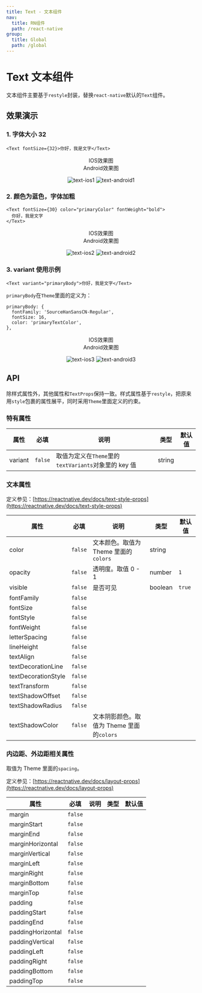 ```yaml
---
title: Text - 文本组件
nav:
  title: RN组件
  path: /react-native
group:
  title: Global
  path: /global
---
```


# Text 文本组件

文本组件主要基于`restyle`封装，替换`react-native`默认的`Text`组件。

## 效果演示

### 1. 字体大小 32

```tsx | pure
<Text fontSize={32}>你好，我是文字</Text>
```

<center>
  <div style={{ display: 'flex', width: 750 }}>
    <div style={{ width: 375 }}>IOS效果图</div>
    <div style={{ width: 375 }}>Android效果图</div>
  </div>
</center>
<center>
  <figure>
    <img
      alt="text-ios1"
      src="https://td-dev-public.oss-cn-hangzhou.aliyuncs.com/maoyes-app/1607501774750024490.png"
      style={{ width: 375, marginRight: 10, border: "1px solid #ddd" }}
    />
    <img
      alt="text-android1"
      src="https://td-dev-public.oss-cn-hangzhou.aliyuncs.com/maoyes-app/1609143322836430262.png"
      style={{ width: 375, border: "1px solid #ddd" }}
    />
  </figure>
</center>

### 2. 颜色为蓝色，字体加粗

```tsx | pure
<Text fontSize={30} color="primaryColor" fontWeight="bold">
  你好，我是文字
</Text>
```

<center>
  <div style={{ display: 'flex', width: 750 }}>
    <div style={{ width: 375 }}>IOS效果图</div>
    <div style={{ width: 375 }}>Android效果图</div>
  </div>
</center>
<center>
  <figure>
    <img
      alt="text-ios2"
      src="https://td-dev-public.oss-cn-hangzhou.aliyuncs.com/maoyes-app/1607501844581287741.png"
      style={{ width: 375, marginRight: 10, border: "1px solid #ddd" }}
    />
    <img
      alt="text-android2"
      src="https://td-dev-public.oss-cn-hangzhou.aliyuncs.com/maoyes-app/1609143322818380706.png"
      style={{ width: 375, border: "1px solid #ddd" }}
    />
  </figure>
</center>

### 3. variant 使用示例

```tsx | pure
<Text variant="primaryBody">你好，我是文字</Text>
```

`primaryBody`在`Theme`里面的定义为：

```tsx | pure
primaryBody: {
  fontFamily: 'SourceHanSansCN-Regular',
  fontSize: 16,
  color: 'primaryTextColor',
},
```

<center>
  <div style={{ display: 'flex', width: 750 }}>
    <div style={{ width: 375 }}>IOS效果图</div>
    <div style={{ width: 375 }}>Android效果图</div>
  </div>
</center>
<center>
  <figure>
    <img
      alt="text-ios3"
      src="https://td-dev-public.oss-cn-hangzhou.aliyuncs.com/maoyes-app/1607502418897079606.png"
      style={{ width: 375, marginRight: 10, border: "1px solid #ddd" }}
    />
    <img
      alt="text-android3"
      src="https://td-dev-public.oss-cn-hangzhou.aliyuncs.com/maoyes-app/1609143322818533900.png"
      style={{ width: 375, border: "1px solid #ddd" }}
    />
  </figure>
</center>

## API

除样式属性外，其他属性和`TextProps`保持一致。样式属性基于`restyle`，把原来用`style`包裹的属性展平，同时采用`Theme`里面定义的约束。

### 特有属性

| 属性    | 必填    | 说明                                                 | 类型   | 默认值 |
| ------- | ------- | ---------------------------------------------------- | ------ | ------ |
| variant | `false` | 取值为定义在`Theme`里的`textVariants`对象里的 key 值 | string |        |

### 文本属性

定义参见：[https://reactnative.dev/docs/text-style-props](https://reactnative.dev/docs/text-style-props)

| 属性                | 必填    | 说明                                      | 类型    | 默认值 |
| ------------------- | ------- | ----------------------------------------- | ------- | ------ |
| color               | `false` | 文本颜色。取值为 Theme 里面的`colors`     | string  |        |
| opacity             | `false` | 透明度。取值 0 - 1                        | number  | `1`    |
| visible             | `false` | 是否可见                                  | boolean | `true` |
| fontFamily          | `false` |                                           |         |        |
| fontSize            | `false` |                                           |         |        |
| fontStyle           | `false` |                                           |         |        |
| fontWeight          | `false` |                                           |         |        |
| letterSpacing       | `false` |                                           |         |        |
| lineHeight          | `false` |                                           |         |        |
| textAlign           | `false` |                                           |         |        |
| textDecorationLine  | `false` |                                           |         |        |
| textDecorationStyle | `false` |                                           |         |        |
| textTransform       | `false` |                                           |         |        |
| textShadowOffset    | `false` |                                           |         |        |
| textShadowRadius    | `false` |                                           |         |        |
| textShadowColor     | `false` | 文本阴影颜色。取值为 Theme 里面的`colors` |         |        |

### 内边距、外边距相关属性

取值为 Theme 里面的`spacing`。

定义参见：[https://reactnative.dev/docs/layout-props](https://reactnative.dev/docs/layout-props)

| 属性              | 必填    | 说明 | 类型 | 默认值 |
| ----------------- | ------- | ---- | ---- | ------ |
| margin            | `false` |      |      |        |
| marginStart       | `false` |      |      |        |
| marginEnd         | `false` |      |      |        |
| marginHorizontal  | `false` |      |      |        |
| marginVertical    | `false` |      |      |        |
| marginLeft        | `false` |      |      |        |
| marginRight       | `false` |      |      |        |
| marginBottom      | `false` |      |      |        |
| marginTop         | `false` |      |      |        |
| padding           | `false` |      |      |        |
| paddingStart      | `false` |      |      |        |
| paddingEnd        | `false` |      |      |        |
| paddingHorizontal | `false` |      |      |        |
| paddingVertical   | `false` |      |      |        |
| paddingLeft       | `false` |      |      |        |
| paddingRight      | `false` |      |      |        |
| paddingBottom     | `false` |      |      |        |
| paddingTop        | `false` |      |      |        |
